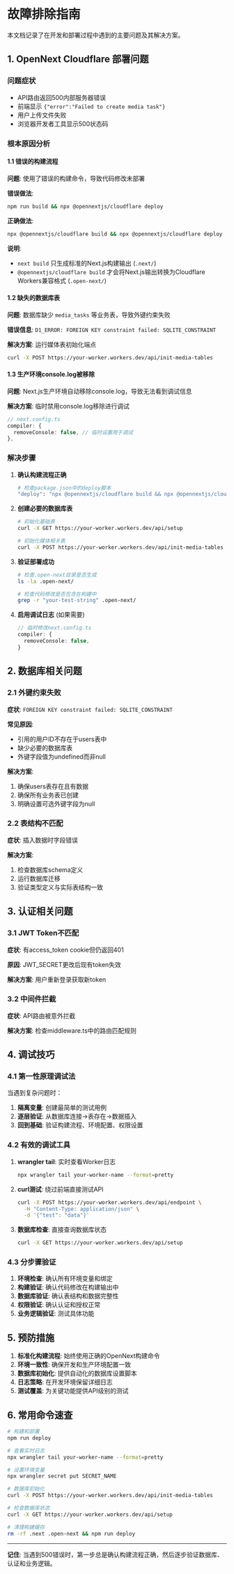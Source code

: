 # 故障排除指南

本文档记录了在开发和部署过程中遇到的主要问题及其解决方案。

## 1. OpenNext Cloudflare 部署问题

### 问题症状
- API路由返回500内部服务器错误
- 前端显示 `{"error":"Failed to create media task"}` 
- 用户上传文件失败
- 浏览器开发者工具显示500状态码

### 根本原因分析

#### 1.1 错误的构建流程
**问题**: 使用了错误的构建命令，导致代码修改未部署

**错误做法**:
```bash
npm run build && npx @opennextjs/cloudflare deploy
```

**正确做法**:
```bash
npx @opennextjs/cloudflare build && npx @opennextjs/cloudflare deploy
```

**说明**: 
- `next build` 只生成标准的Next.js构建输出 (`.next/`)
- `@opennextjs/cloudflare build` 才会将Next.js输出转换为Cloudflare Workers兼容格式 (`.open-next/`)

#### 1.2 缺失的数据库表
**问题**: 数据库缺少 `media_tasks` 等业务表，导致外键约束失败

**错误信息**: `D1_ERROR: FOREIGN KEY constraint failed: SQLITE_CONSTRAINT`

**解决方案**: 运行媒体表初始化端点
```bash
curl -X POST https://your-worker.workers.dev/api/init-media-tables
```

#### 1.3 生产环境console.log被移除
**问题**: Next.js生产环境自动移除console.log，导致无法看到调试信息

**解决方案**: 临时禁用console.log移除进行调试
```typescript
// next.config.ts
compiler: {
  removeConsole: false, // 临时设置用于调试
},
```

### 解决步骤

1. **确认构建流程正确**
   ```bash
   # 检查package.json中的deploy脚本
   "deploy": "npx @opennextjs/cloudflare build && npx @opennextjs/cloudflare deploy"
   ```

2. **创建必要的数据库表**
   ```bash
   # 初始化基础表
   curl -X GET https://your-worker.workers.dev/api/setup
   
   # 初始化媒体相关表
   curl -X POST https://your-worker.workers.dev/api/init-media-tables
   ```

3. **验证部署成功**
   ```bash
   # 检查.open-next目录是否生成
   ls -la .open-next/
   
   # 检查代码修改是否包含在构建中
   grep -r "your-test-string" .open-next/
   ```

4. **启用调试日志** (如果需要)
   ```typescript
   // 临时修改next.config.ts
   compiler: {
     removeConsole: false,
   }
   ```

## 2. 数据库相关问题

### 2.1 外键约束失败
**症状**: `FOREIGN KEY constraint failed: SQLITE_CONSTRAINT`

**常见原因**:
- 引用的用户ID不存在于users表中
- 缺少必要的数据库表
- 外键字段值为undefined而非null

**解决方案**:
1. 确保users表存在且有数据
2. 确保所有业务表已创建
3. 明确设置可选外键字段为null

### 2.2 表结构不匹配
**症状**: 插入数据时字段错误

**解决方案**:
1. 检查数据库schema定义
2. 运行数据库迁移
3. 验证类型定义与实际表结构一致

## 3. 认证相关问题

### 3.1 JWT Token不匹配
**症状**: 有access_token cookie但仍返回401

**原因**: JWT_SECRET更改后现有token失效

**解决方案**: 用户重新登录获取新token

### 3.2 中间件拦截
**症状**: API路由被意外拦截

**解决方案**: 检查middleware.ts中的路由匹配规则

## 4. 调试技巧

### 4.1 第一性原理调试法
当遇到复杂问题时：
1. **隔离变量**: 创建最简单的测试用例
2. **逐层验证**: 从数据库连接→表存在→数据插入
3. **回到基础**: 验证构建流程、环境配置、权限设置

### 4.2 有效的调试工具
1. **wrangler tail**: 实时查看Worker日志
   ```bash
   npx wrangler tail your-worker-name --format=pretty
   ```

2. **curl测试**: 绕过前端直接测试API
   ```bash
   curl -X POST https://your-worker.workers.dev/api/endpoint \
     -H "Content-Type: application/json" \
     -d '{"test": "data"}'
   ```

3. **数据库检查**: 直接查询数据库状态
   ```bash
   curl -X GET https://your-worker.workers.dev/api/setup
   ```

### 4.3 分步骤验证
1. **环境检查**: 确认所有环境变量和绑定
2. **构建验证**: 确认代码修改在构建输出中
3. **数据库验证**: 确认表结构和数据完整性
4. **权限验证**: 确认认证和授权正常
5. **业务逻辑验证**: 测试具体功能

## 5. 预防措施

1. **标准化构建流程**: 始终使用正确的OpenNext构建命令
2. **环境一致性**: 确保开发和生产环境配置一致
3. **数据库初始化**: 提供自动化的数据库设置脚本
4. **日志策略**: 在开发环境保留详细日志
5. **测试覆盖**: 为关键功能提供API级别的测试

## 6. 常用命令速查

```bash
# 构建和部署
npm run deploy

# 查看实时日志
npx wrangler tail your-worker-name --format=pretty

# 设置环境变量
npx wrangler secret put SECRET_NAME

# 数据库初始化
curl -X POST https://your-worker.workers.dev/api/init-media-tables

# 检查数据库状态
curl -X GET https://your-worker.workers.dev/api/setup

# 清理构建缓存
rm -rf .next .open-next && npm run deploy
```

---

**记住**: 当遇到500错误时，第一步总是确认构建流程正确，然后逐步验证数据库、认证和业务逻辑。
